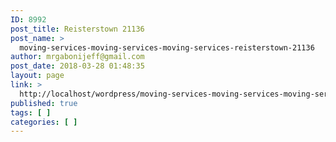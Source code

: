 ```yaml
---
ID: 8992
post_title: Reisterstown 21136
post_name: >
  moving-services-moving-services-moving-services-reisterstown-21136
author: mrgabonijeff@gmail.com
post_date: 2018-03-28 01:48:35
layout: page
link: >
  http://localhost/wordpress/moving-services-moving-services-moving-services-reisterstown-21136/
published: true
tags: [ ]
categories: [ ]
---
```

